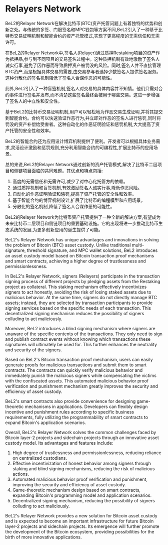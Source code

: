 # Relayers Network

BeL2的Relayer Network在解决比特币(BTC)资产托管问题上有着独特的优势和创新之处。与传统的多签、门限签名和MPC钱包等方案不同,BeL2引入了一种基于比特币交易证明机制和智能合约的资产托管模式,实现了更高程度的无需信任和无需许可。

在BeL2的Relayer Network中,签名人(Relayer)通过质押Restaking项目的资产作为抵押品,参与到不同项目的交易签名过程中。这种质押机制有效地激励了签名人诚实行事,避免了因作恶而导致质押资产被罚没的风险。同时,签名人并不直接管理BTC资产,而是根据具体交易的需要,由交易参与者选择少数签名人提供签名服务。这种分散化的签名机制降低了签名人合谋作恶的可能性。

此外,BeL2引入了一种盲签机制,签名人对交易的具体内容并不知情。他们只需对合约事件进行签名并发布,而不清楚这些签名最终会被用于哪些交易。这进一步增强了签名人的中立性和安全性。

基于BeL2的比特币交易证明机制,用户可以轻松地为作恶交易生成证明,并将其提交到智能合约。合约可以快速验证作恶行为,并立即对作恶的签名人进行惩罚,同时将罚没的资产补偿给受害者。这种自动化的作恶证明验证和惩罚机制,大大提高了资产托管的安全性和效率。

BeL2的智能合约还为应用设计博弈机制提供了便利。开发者可以根据具体业务需求,灵活设计激励和惩罚规则,充分利用智能合约的可编程性,扩展比特币的应用场景。

总的来说,BeL2的Relayer Network通过创新的资产托管模式,解决了比特币二层项目和侧链项目面临的共同难题。其优点和特点包括:

1. 高度的无需信任和无需许可,减少了对中心化托管方的依赖。
2. 通过质押机制和盲签机制,有效激励签名人诚实行事,降低作恶风险。
3. 自动化的作恶证明验证和惩罚,提高了资产托管的安全性和效率。
4. 基于智能合约的博弈机制设计,扩展了比特币的编程模型和应用场景。
5. 分散化的签名机制,降低了签名人合谋作恶的可能性。

BeL2的Relayer Network为比特币资产托管提供了一种全新的解决方案,有望成为未来比特币二层项目和侧链项目的重要基础设施。它的出现将进一步推动比特币生态系统的发展,为更多创新应用的诞生提供了可能。





BeL2's Relayer Network has unique advantages and innovations in solving the problem of Bitcoin (BTC) asset custody. Unlike traditional multi-signature, threshold signature, and MPC wallet solutions, BeL2 introduces an asset custody model based on Bitcoin transaction proof mechanisms and smart contracts, achieving a higher degree of trustlessness and permissionlessness.

In BeL2's Relayer Network, signers (Relayers) participate in the transaction signing process of different projects by pledging assets from the Restaking project as collateral. This staking mechanism effectively incentivizes signers to act honestly, avoiding the risk of losing staked assets due to malicious behavior. At the same time, signers do not directly manage BTC assets; instead, they are selected by transaction participants to provide signing services based on the specific needs of each transaction. This decentralized signing mechanism reduces the possibility of signers colluding to act maliciously.

Moreover, BeL2 introduces a blind signing mechanism where signers are unaware of the specific contents of the transactions. They only need to sign and publish contract events without knowing which transactions these signatures will ultimately be used for. This further enhances the neutrality and security of the signers.

Based on BeL2's Bitcoin transaction proof mechanism, users can easily generate proofs for malicious transactions and submit them to smart contracts. The contracts can quickly verify malicious behavior and immediately punish the malicious signers while compensating the victims with the confiscated assets. This automated malicious behavior proof verification and punishment mechanism greatly improves the security and efficiency of asset custody.

BeL2's smart contracts also provide convenience for designing game-theoretic mechanisms in applications. Developers can flexibly design incentive and punishment rules according to specific business requirements, fully utilizing the programmability of smart contracts to expand Bitcoin's application scenarios.

Overall, BeL2's Relayer Network solves the common challenges faced by Bitcoin layer-2 projects and sidechain projects through an innovative asset custody model. Its advantages and features include:

1. High degree of trustlessness and permissionlessness, reducing reliance on centralized custodians.
2. Effective incentivization of honest behavior among signers through staking and blind signing mechanisms, reducing the risk of malicious actions.
3. Automated malicious behavior proof verification and punishment, improving the security and efficiency of asset custody.
4. Game-theoretic mechanism design based on smart contracts, expanding Bitcoin's programming model and application scenarios.
5. Decentralized signing mechanism, reducing the possibility of signers colluding to act maliciously.

BeL2's Relayer Network provides a new solution for Bitcoin asset custody and is expected to become an important infrastructure for future Bitcoin layer-2 projects and sidechain projects. Its emergence will further promote the development of the Bitcoin ecosystem, providing possibilities for the birth of more innovative applications.
